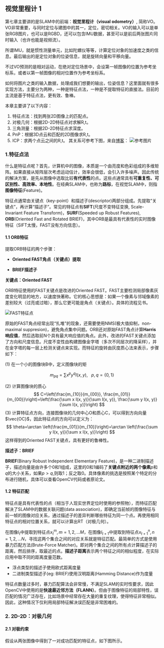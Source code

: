 ## 视觉里程计 1

第七章主要讲的是SLAM中的前端：**视觉里程计（visual odometry）**, 简称VO。
VO非常重要，与同时定位与建图中的其一，定位，密切相关。VO的输入可以是单张RGB图片，也可以是RGBD，还可以包含IMU数据，甚至可以是前后两张图片同时输入（也许也能是视频流）。

所谓IMU，就是惯性测量单元，比如陀螺仪等等，计算定位对象的加速度之类的信息。最后输出的是定位对象的位姿信息，就是旋转向量和平移向量。

不过VO预测的是相对运动，在绝对定位场景中，会设第一帧图像的位置为参考坐标系，或者以第一帧图像的相对位置作为参考坐标系。

如何将图片之类的输入数据，处理成我们想要的输出，位姿信息？这里面就有很多实现方法，主要分为两种，一种是特征点法，一种是不提取特征的直接法。目前的主流是基于特征点法，更有效、鲁棒。

本章主要讲了以下内容：

1. 特征点法：找到两张2D图像上的匹配点。
2. 对极几何：根据2D-2D特征点对求解R,t。
3. 三角测量：根据2D-2D特征点求深度。
4. PnP：根据3D点云和匹配的2D图像求R,t。
5. ICP：求两个点云之间的R,t。
其关系可参考下图，来自[博客](https://blog.csdn.net/qq_23225073/article/details/78452638#31-%E6%9C%AC%E8%B4%A8%E7%9F%A9%E9%98%B5essential-matrixe)：
![参考图片](https://img-blog.csdn.net/20171113122733673?watermark/2/text/aHR0cDovL2Jsb2cuY3Nkbi5uZXQvcXFfMjMyMjUwNzM=/font/5a6L5L2T/fontsize/400/fill/I0JBQkFCMA==/dissolve/70/gravity/SouthEast)

### 1.特征点法

什么是特征点呢？首先，计算机中的图像，本质是一个由亮度和色彩组成的多维矩阵。如果直接从矩阵层次考虑运动估计，效率会很低，会引入许多噪声。因此传统的解决方案，是先从图像中选取比较**有代表性**的点。这些点通常具有**可重复性、可区别性、高效率、本地性**。在经典SLAM中，也称为**路标**，在视觉SLAM中，则指**图像特征**(Feature)。

特征点通常由关键点（key-point）和描述子(descriptor)两部分组成。先提取“关键点”，再计算“描述子”。常见的特征点有**SIFT**(尺度不变特征变换, Scale-Invariant Feature Transform)，**SURF**(Speeded up Robust Features), **ORB**(Oriented Fast and Rotated BRIEF)，其中ORB是最具有代表性的实时图像特征（SIFT太慢，FAST没有方向信息）。

#### 1.1 ORB特征

提取ORB特征的两个步骤：

+ **Oriented FAST角点（关键点）提取**

+ **BRIEF描述子**

**关键点：Oriented FAST**

ORB特征使用的FAST关键点是改进的Oriented FAST。FAST主要检测局部像素灰度变化明显的地方，以速度快著称。它的核心思想是：如果一个像素与邻域像素的差别较大（过亮或过暗），那么它更可能是角点（关键点）。具体的流程见书。

![FAST特征点](https://img-blog.csdn.net/20170220092211672?watermark/2/text/aHR0cDovL2Jsb2cuY3Nkbi5uZXQvYzYwMjI3MzA5MQ==/font/5a6L5L2T/fontsize/400/fill/I0JBQkFCMA==/dissolve/70/gravity/SouthEast)

原始的FAST角点经常出现“扎堆”的现象，还需要使用NMS(极大值抑制，non-maximal suppresion)，避免角点集中问题。ORB还对原始FAST角点计算**Harris响应值**，然后选取前N个具有最大响应值的角点。此外，改进的FAST关键点添加了方向和尺度信息。尺度不变性由构建图像金字塔（多次不同层次的降采样），并在金字塔的每一层上检测关键点来实现。而特征的旋转由灰度质心法来表示，步骤如下：

(1) 在一个小的图像块B中，定义图像块的矩

$$
m_{p q}=\sum x^{p} y^{q} I(x, y), \ \ \ p, q= \{0,1\}
$$

(2) 计算图像块的质心
$$
C=\left(\frac{m_{10}}{m_{00}}, \frac{m_{01}}{m_{00}}\right)=\left(\frac{\sum x I(x, y)}{\sum I(x, y)}, \frac{\sum y I(x, y)}{\sum I(x, y)}\right)
$$
(3) 计算特征点方向，连接图像块的几何中心O和质心C，可以得到方向向量 $\vec{OC}$，因此特征点的方向可以定义为：
$$
\theta=\arctan \left(\frac{m_{01}}{m_{10}}\right)=\arctan \left(\frac{\sum y I(x, y)}{\sum x I(x, y)}\right)
$$
这样得到的Oriented FAST关键点，具有更好的鲁棒性。

**描述子：BRIEF**

**BRIEF**(Binary Robust Independent Elementary Feature)，是一种二进制描述子，描述向量是由许多个0和1组成，这里的0和1编码了**关键点附近的两个像素**$p$和$q$的大小关系，如果$p>q$,则取1；反之取0。具体像素的挑选是按照某个特定的分布进行随机，具体可以查看OpenCV代码或者原论文。

#### 1.2 特征匹配

特征点是具有代表性的点（相当于人现实世界定位时使用的参照物），而特征匹配解决了SLAM中的数据关联问题(data association)，即确定当前帧的图像特征与前一帧的图像对应关系，通过描述子的差异判断哪些特征为同一个点。再使用相同特征点的相对位置关系，就可以计算出RT（对极几何）。

在图像$I_t$中提取到特征点$x_t^m,m=1,2,...M$，在图像$I_{t+1}$中提取到特征点$x_{t+1}^n,n=1,2,...N$，寻找这两个集合之间的对应关系就是特征匹配。最简单的方式是使用暴力匹配方法(Brute-Force Matcher)。即对两个集合之间的所有点计算描述子的距离，然后排序，取最近的点。**描述子距离**表示两个特征之间的相似程度，在实际应用中取不同的距离度量范数。

+ 浮点类型的描述子使用欧式距离度量
+ 二进制类型描述子(eg: BRIEF)使用汉明距离(Hamming Distance)作为度量

特征点数量过多时，暴力匹配算法会非常慢，不满足SLAM的实时性要求，因此OpenCV中使用的是**快速最近邻方法（FLANN）**。但由于图像特征的局部特性，误匹配的情况广泛存在，比如场景中经常存在大量的重复纹理，使得特征非常相似。因此，这种情况下仅利用局部特征解决误匹配是非常困难的。

### 2. 2D-2D：对极几何

#### 2.1 对极约束

假设从两张图像中得到了一对成功匹配的特征点，如下图所示。